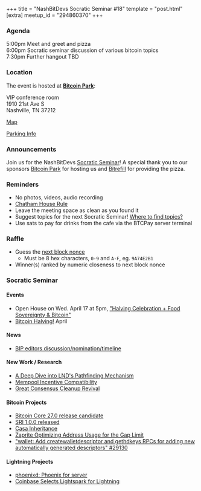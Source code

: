 +++
title = "NashBitDevs Socratic Seminar #18"
template = "post.html"
[extra]
meetup_id = "294860370"
+++

### Agenda
 
5:00pm Meet and greet and pizza  
6:00pm Socratic seminar discussion of various bitcoin topics   
7:30pm Further hangout TBD

### Location

The event is hosted at [**Bitcoin Park**](https://bitcoinpark.com):

VIP conference room   
1910 21st Ave S  
Nashville, TN  37212  

[Map](https://www.google.com/maps/place/1910+21st+Ave+S,+Nashville,+TN+37212/@36.1347819,-86.8029863,17z/data=!3m1!4b1!4m5!3m4!1s0x8864669fea1ce71d:0xdc34986293b94f39!8m2!3d36.1347819!4d-86.8007923)  

[Parking Info](/about/bitcoinpark-parking)  

### Announcements

Join us for the NashBitDevs [Socratic Seminar](/about)! A special thank you to our 
sponsors [Bitcoin Park](https://bitcoinpark.co/) for hosting us and [Bitrefill](https://bitrefill.com/) for providing the pizza. 

### Reminders

  - No photos, videos, audio recording
  - [Chatham House Rule](https://www.chathamhouse.org/about-us/chatham-house-rule)
  - Leave the meeting space as clean as you found it
  - Suggest topics for the next Socratic Seminar! [Where to find topics?](/about/find-topics)
  - Use sats to pay for drinks from the cafe via the BTCPay server terminal

### Raffle

  - Guess the [next block nonce](https://nonce.notmandatory.org/)
    - Must be 8 hex characters, `0-9` and `A-F`, eg. `9A74E2B1`
  - Winner(s) ranked by numeric closeness to next block nonce

### Socratic Seminar

#### Events

- Open House on Wed. April 17 at 5pm, ["Halving Celebration + Food Sovereignty & Bitcoin"](https://www.meetup.com/bitcoinpark/events/294861031/)
- [Bitcoin Halving!](https://halvening.net/) April

#### News

- [BIP editors discussion/nomination/timeline](https://gnusha.org/pi/bitcoindev/52a0d792-d99f-4360-ba34-0b12de183fef@murch.one/)

#### New Work / Research

- [A Deep Dive into LND's Pathfinding Mechanism](https://lightning.engineering/posts/2024-04-11-pathfinding-1/)
- [Mempool Incentive Compatibility](https://delvingbitcoin.org/t/mempool-incentive-compatibility/553)
- [Great Consensus Cleanup Revival](https://delvingbitcoin.org/t/great-consensus-cleanup-revival/710)

#### Bitcoin Projects

- [Bitcoin Core 27.0 release candidate](https://github.com/bitcoin-core/bitcoin-devwiki/wiki/27.0-Release-Candidate-Testing-Guide)
- [SRI 1.0.0 released](https://stratumprotocol.org/blog/sri-1-0-0/)
- [Casa Inheritance](https://blog.casa.io/introducing-casa-inheritance/)
- [Zaprite Optimizing Address Usage for the Gap Limit](https://blog.zaprite.com/optimizing-address-usage-for-the-gap-limit/)
- ["wallet: Add createwalletdescriptor and gethdkeys RPCs for adding new automatically generated descriptors" #29130](https://github.com/bitcoin/bitcoin/pull/29130)

#### Lightning Projects

- [phoenixd: Phoenix for server](https://phoenix.acinq.co/server)
- [Coinbase Selects Lightspark for Lightning](https://www.lightspark.com/news/coinbase-selects-lightspark?ref=nobsbitcoin.com)